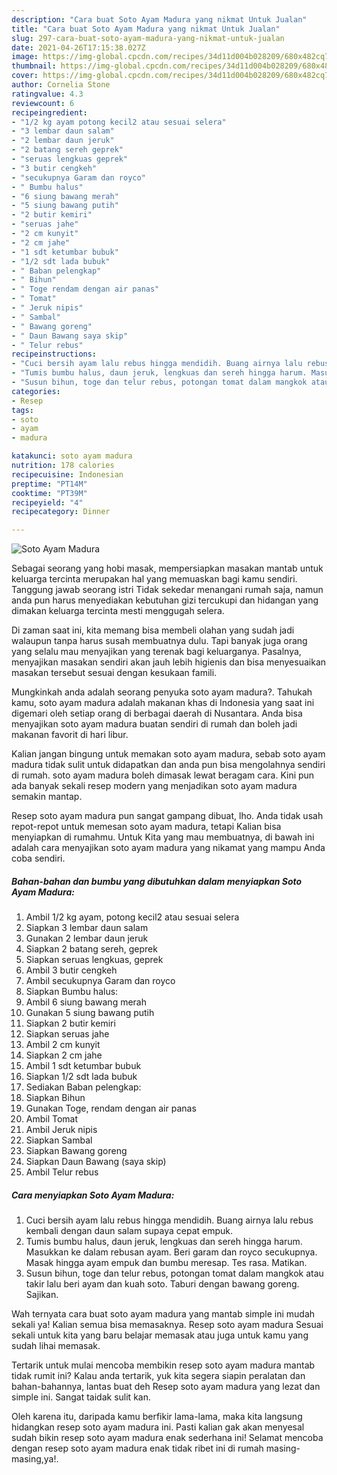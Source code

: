 ```yaml
---
description: "Cara buat Soto Ayam Madura yang nikmat Untuk Jualan"
title: "Cara buat Soto Ayam Madura yang nikmat Untuk Jualan"
slug: 297-cara-buat-soto-ayam-madura-yang-nikmat-untuk-jualan
date: 2021-04-26T17:15:38.027Z
image: https://img-global.cpcdn.com/recipes/34d11d004b028209/680x482cq70/soto-ayam-madura-foto-resep-utama.jpg
thumbnail: https://img-global.cpcdn.com/recipes/34d11d004b028209/680x482cq70/soto-ayam-madura-foto-resep-utama.jpg
cover: https://img-global.cpcdn.com/recipes/34d11d004b028209/680x482cq70/soto-ayam-madura-foto-resep-utama.jpg
author: Cornelia Stone
ratingvalue: 4.3
reviewcount: 6
recipeingredient:
- "1/2 kg ayam potong kecil2 atau sesuai selera"
- "3 lembar daun salam"
- "2 lembar daun jeruk"
- "2 batang sereh geprek"
- "seruas lengkuas geprek"
- "3 butir cengkeh"
- "secukupnya Garam dan royco"
- " Bumbu halus"
- "6 siung bawang merah"
- "5 siung bawang putih"
- "2 butir kemiri"
- "seruas jahe"
- "2 cm kunyit"
- "2 cm jahe"
- "1 sdt ketumbar bubuk"
- "1/2 sdt lada bubuk"
- " Baban pelengkap"
- " Bihun"
- " Toge rendam dengan air panas"
- " Tomat"
- " Jeruk nipis"
- " Sambal"
- " Bawang goreng"
- " Daun Bawang saya skip"
- " Telur rebus"
recipeinstructions:
- "Cuci bersih ayam lalu rebus hingga mendidih. Buang airnya lalu rebus kembali dengan daun salam supaya cepat empuk."
- "Tumis bumbu halus, daun jeruk, lengkuas dan sereh hingga harum. Masukkan ke dalam rebusan ayam. Beri garam dan royco secukupnya. Masak hingga ayam empuk dan bumbu meresap. Tes rasa. Matikan."
- "Susun bihun, toge dan telur rebus, potongan tomat dalam mangkok atau takir lalu beri ayam dan kuah soto. Taburi dengan bawang goreng. Sajikan."
categories:
- Resep
tags:
- soto
- ayam
- madura

katakunci: soto ayam madura 
nutrition: 178 calories
recipecuisine: Indonesian
preptime: "PT14M"
cooktime: "PT39M"
recipeyield: "4"
recipecategory: Dinner

---
```



![Soto Ayam Madura](https://img-global.cpcdn.com/recipes/34d11d004b028209/680x482cq70/soto-ayam-madura-foto-resep-utama.jpg)

Sebagai seorang yang hobi masak, mempersiapkan masakan mantab untuk keluarga tercinta merupakan hal yang memuaskan bagi kamu sendiri. Tanggung jawab seorang istri Tidak sekedar menangani rumah saja, namun anda pun harus menyediakan kebutuhan gizi tercukupi dan hidangan yang dimakan keluarga tercinta mesti menggugah selera.

Di zaman  saat ini, kita memang bisa membeli olahan yang sudah jadi walaupun tanpa harus susah membuatnya dulu. Tapi banyak juga orang yang selalu mau menyajikan yang terenak bagi keluarganya. Pasalnya, menyajikan masakan sendiri akan jauh lebih higienis dan bisa menyesuaikan masakan tersebut sesuai dengan kesukaan famili. 



Mungkinkah anda adalah seorang penyuka soto ayam madura?. Tahukah kamu, soto ayam madura adalah makanan khas di Indonesia yang saat ini digemari oleh setiap orang di berbagai daerah di Nusantara. Anda bisa menyajikan soto ayam madura buatan sendiri di rumah dan boleh jadi makanan favorit di hari libur.

Kalian jangan bingung untuk memakan soto ayam madura, sebab soto ayam madura tidak sulit untuk didapatkan dan anda pun bisa mengolahnya sendiri di rumah. soto ayam madura boleh dimasak lewat beragam cara. Kini pun ada banyak sekali resep modern yang menjadikan soto ayam madura semakin mantap.

Resep soto ayam madura pun sangat gampang dibuat, lho. Anda tidak usah repot-repot untuk memesan soto ayam madura, tetapi Kalian bisa menyiapkan di rumahmu. Untuk Kita yang mau membuatnya, di bawah ini adalah cara menyajikan soto ayam madura yang nikamat yang mampu Anda coba sendiri.

<!--inarticleads1-->

##### Bahan-bahan dan bumbu yang dibutuhkan dalam menyiapkan Soto Ayam Madura:

1. Ambil 1/2 kg ayam, potong kecil2 atau sesuai selera
1. Siapkan 3 lembar daun salam
1. Gunakan 2 lembar daun jeruk
1. Siapkan 2 batang sereh, geprek
1. Siapkan seruas lengkuas, geprek
1. Ambil 3 butir cengkeh
1. Ambil secukupnya Garam dan royco
1. Siapkan  Bumbu halus:
1. Ambil 6 siung bawang merah
1. Gunakan 5 siung bawang putih
1. Siapkan 2 butir kemiri
1. Siapkan seruas jahe
1. Ambil 2 cm kunyit
1. Siapkan 2 cm jahe
1. Ambil 1 sdt ketumbar bubuk
1. Siapkan 1/2 sdt lada bubuk
1. Sediakan  Baban pelengkap:
1. Siapkan  Bihun
1. Gunakan  Toge, rendam dengan air panas
1. Ambil  Tomat
1. Ambil  Jeruk nipis
1. Siapkan  Sambal
1. Siapkan  Bawang goreng
1. Siapkan  Daun Bawang (saya skip)
1. Ambil  Telur rebus




<!--inarticleads2-->

##### Cara menyiapkan Soto Ayam Madura:

1. Cuci bersih ayam lalu rebus hingga mendidih. Buang airnya lalu rebus kembali dengan daun salam supaya cepat empuk.
1. Tumis bumbu halus, daun jeruk, lengkuas dan sereh hingga harum. Masukkan ke dalam rebusan ayam. Beri garam dan royco secukupnya. Masak hingga ayam empuk dan bumbu meresap. Tes rasa. Matikan.
1. Susun bihun, toge dan telur rebus, potongan tomat dalam mangkok atau takir lalu beri ayam dan kuah soto. Taburi dengan bawang goreng. Sajikan.




Wah ternyata cara buat soto ayam madura yang mantab simple ini mudah sekali ya! Kalian semua bisa memasaknya. Resep soto ayam madura Sesuai sekali untuk kita yang baru belajar memasak atau juga untuk kamu yang sudah lihai memasak.

Tertarik untuk mulai mencoba membikin resep soto ayam madura mantab tidak rumit ini? Kalau anda tertarik, yuk kita segera siapin peralatan dan bahan-bahannya, lantas buat deh Resep soto ayam madura yang lezat dan simple ini. Sangat taidak sulit kan. 

Oleh karena itu, daripada kamu berfikir lama-lama, maka kita langsung hidangkan resep soto ayam madura ini. Pasti kalian gak akan menyesal sudah bikin resep soto ayam madura enak sederhana ini! Selamat mencoba dengan resep soto ayam madura enak tidak ribet ini di rumah masing-masing,ya!.

